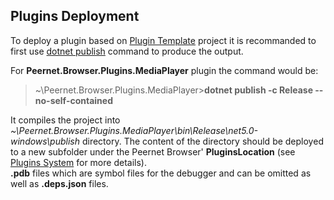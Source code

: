 ## Plugins Deployment
To deploy a plugin based on [Plugin Template](https://github.com/PeernetOfficial/SDK) project it is recommanded to first use [dotnet publish](https://docs.microsoft.com/en-us/dotnet/core/tools/dotnet-publish) command to produce the output.

For __Peernet.Browser.Plugins.MediaPlayer__ plugin the command would be:

> ~\Peernet.Browser.Plugins.MediaPlayer>__dotnet publish -c Release --no-self-contained__

It compiles the project into _~\Peernet.Browser.Plugins.MediaPlayer\bin\Release\net5.0-windows\publish_ directory. The content of the directory should be deployed
to a new subfolder under the Peernet Browser' __PluginsLocation__ (see [Plugins System](https://github.com/PeernetOfficial/Browser/tree/MvvmCrossRemoval#plugins-system) for more details).  
__.pdb__ files which are symbol files for the debugger and can be omitted as well as __.deps.json__ files.
